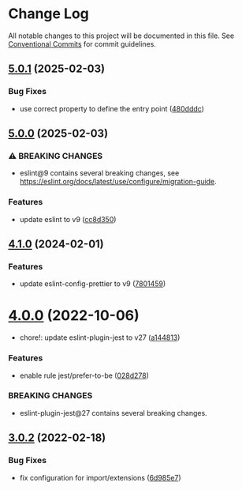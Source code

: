 # Change Log

All notable changes to this project will be documented in this file.
See [Conventional Commits](https://conventionalcommits.org) for commit guidelines.

## [5.0.1](https://github.com/bluecatengineering/eslint-packages/compare/v5.0.0...v5.0.1) (2025-02-03)

### Bug Fixes

- use correct property to define the entry point ([480dddc](https://github.com/bluecatengineering/eslint-packages/commit/480dddc06b627bff1ba42597d81978721cdfc1a0))

## [5.0.0](https://github.com/bluecatengineering/eslint-packages/compare/v4.1.0...v5.0.0) (2025-02-03)

### ⚠ BREAKING CHANGES

- eslint@9 contains several breaking changes,
  see https://eslint.org/docs/latest/use/configure/migration-guide.

### Features

- update eslint to v9 ([cc8d350](https://github.com/bluecatengineering/eslint-packages/commit/cc8d350ac06e7bde5fc3455a7e1aab364e890295))

## [4.1.0](https://github.com/bluecatengineering/eslint-packages/compare/v4.0.0...v4.1.0) (2024-02-01)

### Features

- update eslint-config-prettier to v9 ([7801459](https://github.com/bluecatengineering/eslint-packages/commit/78014591cc7943565a8e7890c6c18e5168aae468))

# [4.0.0](https://github.com/bluecatengineering/eslint-packages/compare/v3.0.2...v4.0.0) (2022-10-06)

- chore!: update eslint-plugin-jest to v27 ([a144813](https://github.com/bluecatengineering/eslint-packages/commit/a1448135e45c055ef97245008741650a78d7a5fd))

### Features

- enable rule jest/prefer-to-be ([028d278](https://github.com/bluecatengineering/eslint-packages/commit/028d278a0aa4fb3c7170a03aeb7a89aa428771cf))

### BREAKING CHANGES

- eslint-plugin-jest@27 contains several breaking changes.

## [3.0.2](https://github.com/bluecatengineering/eslint-packages/compare/v3.0.1...v3.0.2) (2022-02-18)

### Bug Fixes

- fix configuration for import/extensions ([6d985e7](https://github.com/bluecatengineering/eslint-packages/commit/6d985e7772c807e1decf7cd47bc2667971351c4e))

